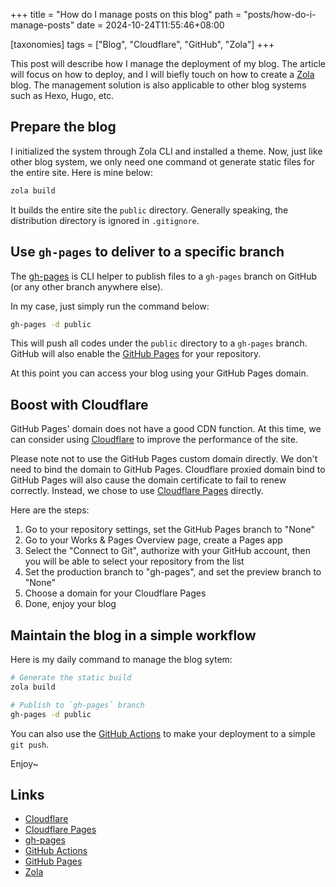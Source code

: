 +++
title = "How do I manage posts on this blog"
path = "posts/how-do-i-manage-posts"
date = 2024-10-24T11:55:46+08:00

[taxonomies]
tags = ["Blog", "Cloudflare", "GitHub", "Zola"]
+++

This post will describe how I manage the deployment of my blog.
The article will focus on how to deploy, and I will biefly touch on how to create a [Zola] blog.
The management solution is also applicable to other blog systems such as Hexo, Hugo, etc.

<!-- more -->

## Prepare the blog

I initialized the system through Zola CLI and installed a theme.
Now, just like other blog system, we only need one command ot generate static files for the entire site. Here is mine below:

```bash
zola build
```

It builds the entire site the `public` directory. Generally speaking, the distribution directory is ignored in `.gitignore`.

## Use `gh-pages` to deliver to a specific branch

The [gh-pages] is CLI helper to publish files to a `gh-pages` branch on GitHub (or any other branch anywhere else).

In my case, just simply run the command below:

```bash
gh-pages -d public
```

This will push all codes under the `public` directory to a `gh-pages` branch. GitHub will also enable the [GitHub Pages] for your repository.

At this point you can access your blog using your GitHub Pages domain.

## Boost with Cloudflare

GitHub Pages' domain does not have a good CDN function. At this time, we can consider using [Cloudflare] to improve the performance of the site.

Please note not to use the GitHub Pages custom domain directly. We don't need to bind the domain to GitHub Pages.
Cloudflare proxied domain bind to GitHub Pages will also cause the domain certificate to fail to renew correctly.
Instead, we chose to use [Cloudflare Pages] directly.

Here are the steps:

1. Go to your repository settings, set the GitHub Pages branch to "None"
1. Go to your Works & Pages Overview page, create a Pages app
1. Select the "Connect to Git", authorize with your GitHub account, then you will be able to select your repository from the list
1. Set the production branch to "gh-pages", and set the preview branch to "None"
1. Choose a domain for your Cloudflare Pages
1. Done, enjoy your blog

## Maintain the blog in a simple workflow

Here is my daily command to manage the blog sytem:

```bash
# Generate the static build
zola build

# Publish to `gh-pages` branch
gh-pages -d public
```

You can also use the [GitHub Actions] to make your deployment to a simple `git push`.

Enjoy~

## Links

- [Cloudflare]
- [Cloudflare Pages]
- [gh-pages]
- [GitHub Actions]
- [GitHub Pages]
- [Zola]

[Cloudflare]: https://cloudflare.com
[Cloudflare Pages]: https://pages.cloudflare.com
[gh-pages]: https://github.com/tschaub/gh-pages
[GitHub Actions]: https://github.com/features/actions
[GitHub Pages]: https://pages.github.com
[Zola]: https://getzola.org
